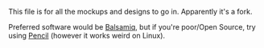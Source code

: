 This file is for all the mockups and designs to go in. Apparently it's a fork. 

Preferred software would be [Balsamiq](https://balsamiq.com/download/#), but if you're poor/Open Source, try using [Pencil](http://pencil.evolus.vn/) (however it works weird on Linux). 

